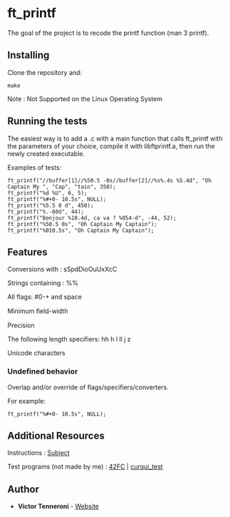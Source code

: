 # ft_printf

The goal of the project is to recode the printf function (man 3 printf).

## Installing

Clone the repository and: 

```
make
```

Note : Not Supported on the Linux Operating System

## Running the tests

The easiest way is to add a .c with a main function that calls ft_printf with the parameters of your choice, compile it with libftprintf.a, then run the newly created executable.

Examples of tests:

```
ft_printf("//buffer[1]//%50.5 -0s//buffer[2]//%s%.4s %5.4d", "Oh Captain My ", "Cap", "tain", 350);
ft_printf("%d %U", 6, 5);
ft_printf("%#+0- 10.5s", NULL);
ft_printf("%5.5 0 d", 450);
ft_printf("%.-60d", 44);
ft_printf("Bonjour %10.4d, ca va ? %054-d", -44, 52);
ft_printf("%50.5 0s", "Oh Captain My Captain");
ft_printf("%010.5s", "Oh Captain My Captain");
```

## Features

Conversions with : sSpdDioOuUxXcC 

Strings containing : %%

All flags: #0-+ and space

Minimum ﬁeld-width

Precision

The following length specifiers: hh h l ll j z

Unicode characters

### Undefined behavior

Overlap and/or override of flags/specifiers/converters.

For example:

```
ft_printf("%#+0- 10.5s", NULL);
```

## Additional Resources

Instructions : [Subject](http://bit.ly/2le7CAs)

Test programs (not made by me) : [42FC](https://github.com/jgigault/42FileChecker) | [curqui_test](https://github.com/curquiza/curqui_test)

## Author

* **Victor Tenneroni** - [Website](http://victor-tenneroni.com/)
